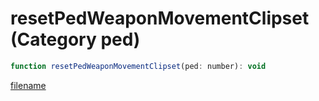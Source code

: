 # resetPedWeaponMovementClipset (Category ped)

```js
function resetPedWeaponMovementClipset(ped: number): void
```

[filename](resetPedWeaponMovementClipset_m.md ':include')